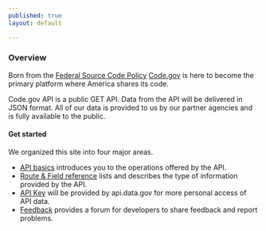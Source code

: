 ```yaml
---
published: true
layout: default

---
```


### Overview

Born from the [Federal Source Code Policy](https://code.gov/#/policy-guide/docs/overview/introduction) [Code.gov](https://code.gov) is here to become the primary platform where America shares its code.

Code.gov API is a public GET API. Data from the API will be delivered in JSON format. All of our data is provided to us by our partner agencies and is fully available to the public.

#### Get started

We organized this site into four major areas.

- [API basics](/basic.html) introduces you to the operations offered by the API.
- [Route & Field reference](/fields.html) lists and describes the type of information provided by the API.
- [API Key](/key.html) will be provided by api.data.gov for more personal access of API data.
- [Feedback](https://github.com/GSA/code-gov-api/issues) provides a forum for developers to share feedback and report problems.

